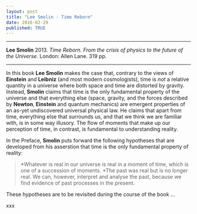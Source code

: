 ```yaml
---
layout: post
title: "Lee Smolin - Time Reborn"
date: 2016-02-29
published: TRUE
---
```



***
<b>Lee Smolin</b> 2013. _Time Reborn. From the crisis of physics to the future of the Universe_. London: Allen Lane. 319 pp.

***

In this book **Lee Smolin** makes the case that, contrary to the views of **Einstein** and **Leibniz** (and most modern cosmologists), time is _not_ a relative quantity in a universe where both space and time are distorted by gravity.  Instead, **Smolin** claims that time is the only fundamental property of the universe and that everything else (space, gravity, and the forces described by **Newton**, **Einstein** and quantum mechanics) are emergent properties of an as-yet undiscovered universal physical law.   He claims that apart from time, everything else that surrounds us, and that we think we are familiar with, is in some way illusory.   The flow of moments that make up our perception of time, in contrast, is fundamental  to understanding reality.

In the Preface, **Smolin** puts forward the following hypotheses that are developed from his asserstion that time is the only fundamental property of reality:

  > *Whatever is real in our universe is real in a moment of time, which is one of a succession of moments.
  > *The past was real but is no longer real.  We can, however, interpret and analyse the past, because we find evidence of past processes in the present.
  >
  >

These hypotheses are to be revisited during the course of the book ...


xxx
